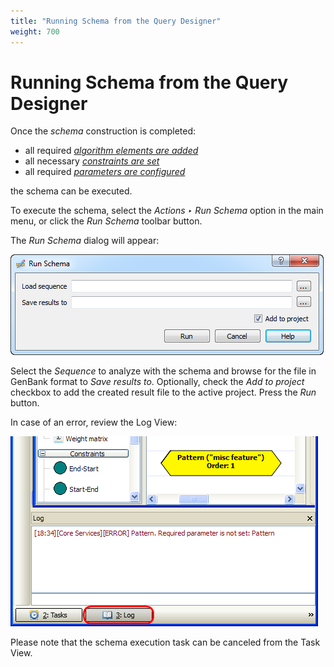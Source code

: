 ```yaml
---
title: "Running Schema from the Query Designer"
weight: 700
---
```


# Running Schema from the Query Designer

Once the _schema_ construction is completed:

*   all required [_algorithm elements are added_](../manipulating-query-designer-element/adding-algorithm-element)
*   all necessary [_constraints are set_](../manipulating-query-designer-element/adding-constraint-element)
*   all required [_parameters are configured_](../manipulating-query-designer-element/managing-of-elements-parameters)

the schema can be executed.

To execute the schema, select the _Actions ‣ Run Schema_ option in the main menu, or click the _Run Schema_ toolbar button.

The _Run Schema_ dialog will appear:

![](/images/65930653/65930654.png)

Select the _Sequence_ to analyze with the schema and browse for the file in GenBank format to _Save results to_. Optionally, check the _Add to project_ checkbox to add the created result file to the active project. Press the _Run_ button.

In case of an error, review the Log View:

![](/images/65930653/65930655.png)

Please note that the schema execution task can be canceled from the Task View.